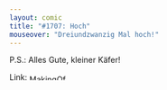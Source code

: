 ```yaml
---
layout: comic
title: "#1707: Hoch"
mouseover: "Dreiundzwanzig Mal hoch!"
---
```


P.S.:
Alles Gute, kleiner Käfer!
<script type="text/javascript" src="http://de.sevenload.com/pl/DbPnFuL/400x258"></script><p>Link: <a href="http://de.sevenload.com/videos/DbPnFuL-MakingOf-1701-Hoch-www-fonflatter-de"><img src="http://static.sevenload.net/img/sevenload.png" width="66" height="10" alt="MakingOf &quot;#1701: Hoch&quot; - www.fonflatter.de" /></a></p> <!-- INCLUDE javascript_bottom -->
